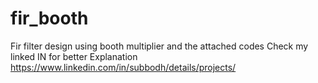 # fir_booth
Fir filter design using booth multiplier and the attached codes
Check my linked IN for better Explanation https://www.linkedin.com/in/subbodh/details/projects/
